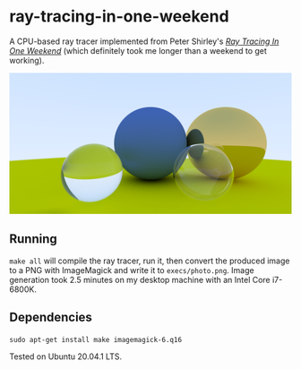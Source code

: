 # ray-tracing-in-one-weekend
A CPU-based ray tracer implemented from Peter Shirley's [_Ray Tracing In One Weekend_](https://raytracing.github.io/books/RayTracingInOneWeekend.html) (which definitely took me longer than a weekend to get working).

![](photo.png)

## Running
`make all` will compile the ray tracer, run it, then convert the produced image to a PNG with ImageMagick and write it to `execs/photo.png`. Image generation took 2.5 minutes on my desktop machine with an Intel Core i7-6800K.

## Dependencies
`sudo apt-get install make imagemagick-6.q16`

Tested on Ubuntu 20.04.1 LTS.
